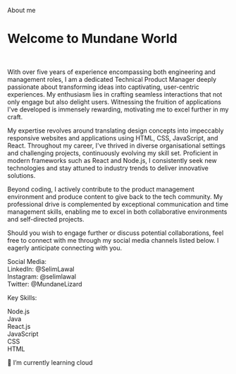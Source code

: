 About me <br>
<h1> Welcome to Mundane World </h1> <br>

<p>With over five years of experience encompassing both engineering and management roles, I am a dedicated Technical Product Manager deeply passionate about transforming ideas into captivating, user-centric experiences. My enthusiasm lies in crafting seamless interactions that not only engage but also delight users. Witnessing the fruition of applications I've developed is immensely rewarding, motivating me to excel further in my craft.</p>

<p>My expertise revolves around translating design concepts into impeccably responsive websites and applications using HTML, CSS, JavaScript, and React. Throughout my career, I've thrived in diverse organisational settings and challenging projects, continuously evolving my skill set. Proficient in modern frameworks such as React and Node.js, I consistently seek new technologies and stay attuned to industry trends to deliver innovative solutions.

Beyond coding, I actively contribute to the product management environment and produce content to give back to the tech community. My professional drive is complemented by exceptional communication and time management skills, enabling me to excel in both collaborative environments and self-directed projects.

Should you wish to engage further or discuss potential collaborations, feel free to connect with me through my social media channels listed below. I eagerly anticipate connecting with you.</p>

Social Media:<br>
LinkedIn: @SelimLawal<br>
Instagram: @selimlawal<br>
Twitter: @MundaneLizard<br>

Key Skills:<br>

Node.js <br>
Java <br>
React.js<br>
JavaScript<br>
CSS<br>
HTML<br>


🌱 I’m currently learning cloud
